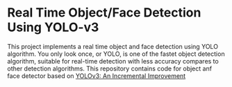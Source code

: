 # Real Time Object/Face Detection Using YOLO-v3 
This project implements a real time object and face detection using YOLO algorithm. You only look once, or YOLO, is one of the fastet object detection algorithm, suitable for real-time detection with less accuracy compares to other detection algorithms. This repository contains code for object anf face detector based on [YOLOv3: An Incremental Improvement](https://pjreddie.com/media/files/papers/YOLOv3.pdf)
